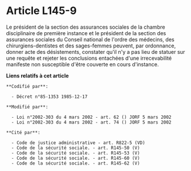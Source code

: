 # Article L145-9

Le président de la section des assurances sociales de la chambre disciplinaire de première instance et le président de la
section des assurances sociales du Conseil national de l'ordre des médecins, des chirurgiens-dentistes et des sages-femmes
peuvent, par ordonnance, donner acte des désistements, constater qu'il n'y a pas lieu de statuer sur une requête et rejeter
les conclusions entachées d'une irrecevabilité manifeste non susceptible d'être couverte en cours d'instance.

**Liens relatifs à cet article**

	**Codifié par**:

	  - Décret n°85-1353 1985-12-17

	**Modifié par**:

	  - Loi n°2002-303 du 4 mars 2002 - art. 62 () JORF 5 mars 2002
	  - Loi n°2002-303 du 4 mars 2002 - art. 74 () JORF 5 mars 2002

	**Cité par**:

	  - Code de justice administrative - art. R822-5 (VD)
	  - Code de la sécurité sociale. - art. R145-50 (V)
	  - Code de la sécurité sociale. - art. R145-53 (V)
	  - Code de la sécurité sociale. - art. R145-60 (V)
	  - Code de la sécurité sociale. - art. R145-62 (V)
